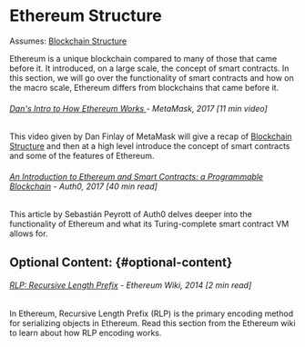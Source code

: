 # Ethereum Structure

Assumes: [Blockchain Structure](/blockchain-structure.md)

Ethereum is a unique blockchain compared to many of those that came before it. It introduced, on a large scale, the concept of smart contracts.  In this section, we will go over the functionality of smart contracts and how on the macro scale, Ethereum differs from blockchains that came before it.

###### [Dan's Intro to How Ethereum Works ](https://www.youtube.com/watch?v=-SMliFtoPn8) - MetaMask, 2017 \[11 min video\]

This video given by Dan Finlay of MetaMask will give a recap of [Blockchain Structure](/blockchain-structure.md) and then at a high level introduce the concept of smart contracts and some of the features of Ethereum.

###### [An Introduction to Ethereum and Smart Contracts: a Programmable Blockchain](https://auth0.com/blog/an-introduction-to-ethereum-and-smart-contracts-part-2/) - Auth0, 2017 \[40 min read\]

This article by Sebastián Peyrott of Auth0 delves deeper into the functionality of Ethereum and what its Turing-complete smart contract VM allows for.

## Optional Content: {#optional-content}

###### [RLP: Recursive Length Prefix](https://github.com/ethereum/wiki/wiki/RLP)  - Ethereum Wiki, 2014 \[2 min read\]

In Ethereum, Recursive Length Prefix \(RLP\) is the primary encoding method for serializing objects in Ethereum.  Read this section from the Ethereum wiki to learn about how RLP encoding works.

